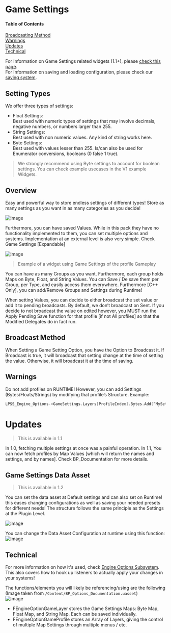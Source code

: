 # Game Settings

#### Table of Contents
[Broadcasting Method](#Broadcasting-method)  
[Warnings](#Warnings)  
[Updates](#Updates)  
[Technical](#Technical)  

For Information on Game Settings related widgets (1.1+), please [check this page](WidgetSetup.md#game-settings-widget).  
For Information on saving and loading configuration, please check our [saving system](Framework.md#save).

## Setting Types

We offer three types of settings:  
* Float Settings:  
    Best used with numeric types of settings that may involve decimals, negative numbers, or numbers larger than 255.    
* String Settings:  
    Best used with non numeric values. Any kind of string works here.  
* Byte Settings:  
    Best used with values lesser than 255. Is/can also be used for Enumerator conversions, booleans (0 false 1 true).  
    
> We strongly recommend using Byte settings to account for boolean settings. You can check example usecases in the V1 example Widgets.  

## Overview

Easy and powerful way to store endless settings of different types! Store as many settings as you want in as many categories as you decide!  

![image](https://user-images.githubusercontent.com/28312571/147318780-1ceb3784-802e-42e5-827f-4d1c0e416794.png)

Furthermore, you can have saved Values. While in this pack they have no functionality implemented to them, you can set multiple options and systems. Implementation at an external level is also very simple. Check Game Settings [Expandable]  

![image](https://user-images.githubusercontent.com/28312571/147318864-7e2cb7b5-3cfa-4139-b097-0f1070207f9b.png)  
> Example of a widget using Game Settings of the profile Gameplay  

You can have as many Groups as you want. Furthermore, each group holds Maps on Byte, Float, and String Values.  You can Save / De save them per Group, per Type, and easily access them everywhere. Furthermore [C++ Only], you can add/Remove Groups and Settings during Runtime!   

When setting Values, you can decide to either broadcast the set value or add it to pending broadcasts. By default, we don’t broadcast on Sent. If you decide to not broadcast the value on edited however, you MUST run the Apply Pending Save function for that profile [if not All profiles] so that the Modified Delegates do in fact run.    

## Broadcast Method  
When Setting a Game Setting Option, you have the Option to Broadcast it. If Broadcast is true, it will broadcast that setting change at the time of setting the value. Otherwise, it will broadcast it at the time of saving.  

## Warnings

Do not add profiles on RUNTIME! However, you can add Settings (Bytes/Floats/Strings) by modifying that profile’s Structure. Example: 
```cpp
LPSS_Engine_Options->GameSettings.Layers[ProfileIndex].Bytes.Add(“MySettingName”, 2));
```

# Updates
> This is available in 1.1     


In 1.0, fetching multiple settings at once was a painful operation. In 1.1, You can now fetch profiles by Map Values [which will return the names and settings, and by names].
Check BP_Documentation for more details.

## Game Settings Data Asset

> This is available in 1.2  

You can set the data asset at Default settings and can also set on Runtime! this eases changing configurations as well as saving your needed presets for different needs! The structure follows the same principle as the Settings at the Plugin Level.  

![image](https://user-images.githubusercontent.com/28312571/158042275-a11150cd-cf6e-4136-8f5c-6650f77edc68.png)  

You can change the Data Asset Configuration at runtime using this function:  
![image](https://user-images.githubusercontent.com/28312571/158042297-58afd101-fc20-43f7-901e-ec96a9a24ae2.png)  



## Technical 

For more information on how it's used, check [Engine Options Subsystem](https://github.com/FunderburkM/CMEngineOptionsDocs/blob/main/EngineOptionsSubsystem.md). This also covers how to hook up listeners to actually apply your changes in your systems!  

The functions/elements you will likely be referencing/using are the following (Image taken from `/Content/BP_Options_Documentation.uasset`)  
![image](https://user-images.githubusercontent.com/28312571/158042325-85c20bc5-c4f3-4579-b601-d29a7d7e3b56.png)


- FEngineOptionGameLayer stores the Game Settings Maps: Byte Map, Float Map, and String Map. Each can be saved individually.
- FEngineOptionGameProfile stores an Array of Layers, giving the control of multiple Map Settings through multiple menus / etc.
